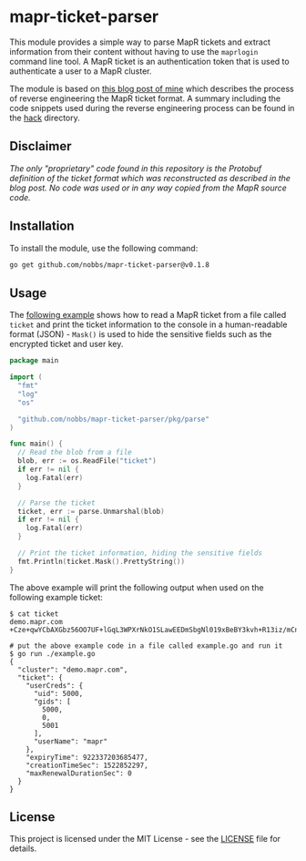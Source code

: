 # mapr-ticket-parser

This module provides a simple way to parse MapR tickets and extract information from their content without having to use the `maprlogin` command line tool. A MapR ticket is an authentication token that is used to authenticate a user to a MapR cluster.

The module is based on [this blog post of mine](https://nobbs.dev/posts/reverse-engineering-mapr-ticket-format/) which describes the process of reverse engineering the MapR ticket format. A summary including the code snippets used during the reverse engineering process can be found in the [hack](./hack) directory.

## Disclaimer

_The only "proprietary" code found in this repository is the Protobuf definition of the ticket format which was reconstructed as described in the blog post. No code was used or in any way copied from the MapR source code._

## Installation

To install the module, use the following command:

<!-- x-release-please-start-version -->

```bash
go get github.com/nobbs/mapr-ticket-parser@v0.1.8
```

<!-- x-release-please-end -->

## Usage

The [following example](./examples/main.go) shows how to read a MapR ticket from a file called `ticket` and print the ticket information to the console in a human-readable format (JSON) - `Mask()` is used to hide the sensitive fields such as the encrypted ticket and user key.

```go
package main

import (
  "fmt"
  "log"
  "os"

  "github.com/nobbs/mapr-ticket-parser/pkg/parse"
)

func main() {
  // Read the blob from a file
  blob, err := os.ReadFile("ticket")
  if err != nil {
    log.Fatal(err)
  }

  // Parse the ticket
  ticket, err := parse.Unmarshal(blob)
  if err != nil {
    log.Fatal(err)
  }

  // Print the ticket information, hiding the sensitive fields
  fmt.Println(ticket.Mask().PrettyString())
}
```

The above example will print the following output when used on the following example ticket:

```console
$ cat ticket
demo.mapr.com +Cze+qwYCbAXGbz56OO7UF+lGqL3WPXrNkO1SLawEEDmSbgNl019xBeBY3kvh+R13iz/mCnwpzsLQw4Y5jEnv5GtuIWbeoC95ha8VKwX8MKcE6Kn9nZ2AF0QminkHwNVBx6TDriGZffyJCfZzivBwBSdKoQEWhBOPFCIMAi7w2zV/SX5Ut7u4qIKvEpr0JHV7sLMWYLhYncM6CKMd7iECGvECsBvEZRVj+dpbEY0BaRN/W54/7wNWaSVELUF6JWHQ8dmsqty4cZlI0/MV10HZzIbl9sMLFQ=

# put the above example code in a file called example.go and run it
$ go run ./example.go
{
  "cluster": "demo.mapr.com",
  "ticket": {
    "userCreds": {
      "uid": 5000,
      "gids": [
        5000,
        0,
        5001
      ],
      "userName": "mapr"
    },
    "expiryTime": 922337203685477,
    "creationTimeSec": 1522852297,
    "maxRenewalDurationSec": 0
  }
}
```

## License

This project is licensed under the MIT License - see the [LICENSE](LICENSE) file for details.
